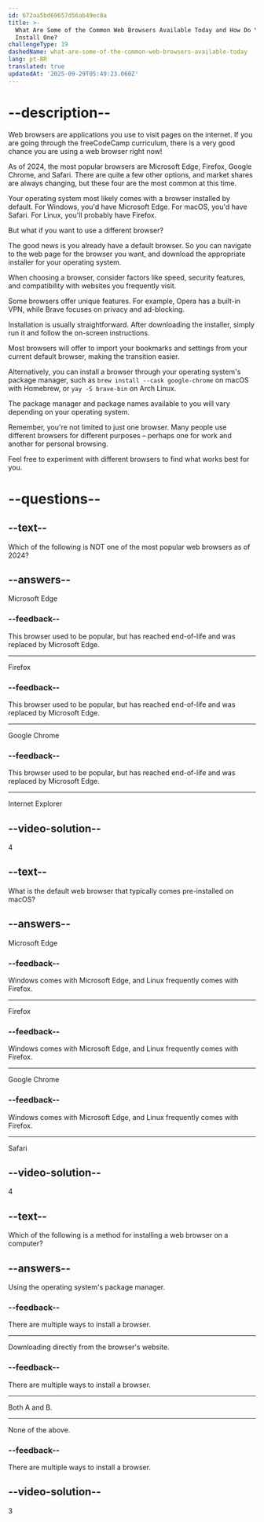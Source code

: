 ```yaml
---
id: 672aa5bd69657d56ab49ec8a
title: >-
  What Are Some of the Common Web Browsers Available Today and How Do You
  Install One?
challengeType: 19
dashedName: what-are-some-of-the-common-web-browsers-available-today
lang: pt-BR
translated: true
updatedAt: '2025-09-29T05:49:23.060Z'
---
```


# --description--

Web browsers are applications you use to visit pages on the internet. If you are going through the freeCodeCamp curriculum, there is a very good chance you are using a web browser right now!

As of 2024, the most popular browsers are Microsoft Edge, Firefox, Google Chrome, and Safari. There are quite a few other options, and market shares are always changing, but these four are the most common at this time.

Your operating system most likely comes with a browser installed by default. For Windows, you'd have Microsoft Edge. For macOS, you'd have Safari. For Linux, you'll probably have Firefox.

But what if you want to use a different browser?

The good news is you already have a default browser. So you can navigate to the web page for the browser you want, and download the appropriate installer for your operating system.

When choosing a browser, consider factors like speed, security features, and compatibility with websites you frequently visit.

Some browsers offer unique features. For example, Opera has a built-in VPN, while Brave focuses on privacy and ad-blocking.

Installation is usually straightforward. After downloading the installer, simply run it and follow the on-screen instructions.

Most browsers will offer to import your bookmarks and settings from your current default browser, making the transition easier.

Alternatively, you can install a browser through your operating system's package manager, such as `brew install --cask google-chrome` on macOS with Homebrew, or `yay -S brave-bin` on Arch Linux.

The package manager and package names available to you will vary depending on your operating system.

Remember, you're not limited to just one browser. Many people use different browsers for different purposes – perhaps one for work and another for personal browsing.

Feel free to experiment with different browsers to find what works best for you.

# --questions--

## --text--

Which of the following is NOT one of the most popular web browsers as of 2024?

## --answers--

Microsoft Edge

### --feedback--

This browser used to be popular, but has reached end-of-life and was replaced by Microsoft Edge.

---

Firefox

### --feedback--

This browser used to be popular, but has reached end-of-life and was replaced by Microsoft Edge.

---

Google Chrome

### --feedback--

This browser used to be popular, but has reached end-of-life and was replaced by Microsoft Edge.

---

Internet Explorer

## --video-solution--

4

## --text--

What is the default web browser that typically comes pre-installed on macOS?

## --answers--

Microsoft Edge

### --feedback--

Windows comes with Microsoft Edge, and Linux frequently comes with Firefox.

---

Firefox

### --feedback--

Windows comes with Microsoft Edge, and Linux frequently comes with Firefox.

---

Google Chrome

### --feedback--

Windows comes with Microsoft Edge, and Linux frequently comes with Firefox.

---

Safari

## --video-solution--

4

## --text--

Which of the following is a method for installing a web browser on a computer?

## --answers--

Using the operating system's package manager.

### --feedback--

There are multiple ways to install a browser.

---

Downloading directly from the browser's website.

### --feedback--

There are multiple ways to install a browser.

---

Both A and B.

---

None of the above.

### --feedback--

There are multiple ways to install a browser.

## --video-solution--

3
